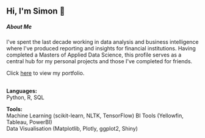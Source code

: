## Hi, I'm Simon 👋

##### About Me
I've spent the last decade working in data analysis and business intelligence where I've produced reporting and insights for financial institutions. Having completed a Masters of Applied Data Science, this profile serves as a central hub for my personal projects and those I've completed for friends.

Click [here](https://fluxequalsrad.github.io) to view my portfolio.  
  
##
**Languages:**  
Python, R, SQL  

**Tools:**  
Machine Learning (scikit-learn, NLTK, TensorFlow)
BI Tools (Yellowfin, Tableau, PowerBI)  
Data Visualisation (Matplotlib, Plotly, ggplot2, Shiny)


<!--
**fluxequalsrad/fluxequalsrad** is a ✨ _special_ ✨ repository because its `README.md` (this file) appears on your GitHub profile.

Here are some ideas to get you started:

- 🔭 I’m currently working on ...
- 🌱 I’m currently learning ...
- 👯 I’m looking to collaborate on ...
- 🤔 I’m looking for help with ...
- 💬 Ask me about ...
- 📫 How to reach me: ...
- 😄 Pronouns: ...
- ⚡ Fun fact: ...
-->
